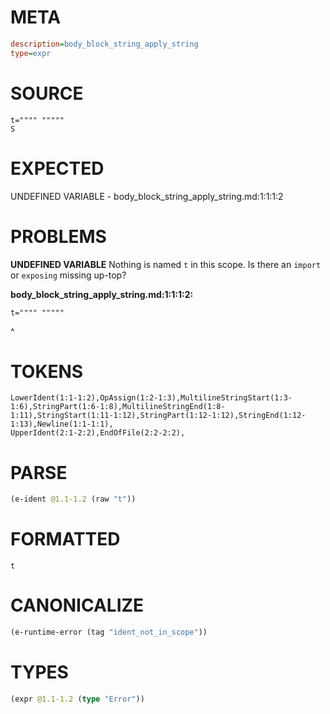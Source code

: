 # META
~~~ini
description=body_block_string_apply_string
type=expr
~~~
# SOURCE
~~~roc
t="""" """""
S
~~~
# EXPECTED
UNDEFINED VARIABLE - body_block_string_apply_string.md:1:1:1:2
# PROBLEMS
**UNDEFINED VARIABLE**
Nothing is named `t` in this scope.
Is there an `import` or `exposing` missing up-top?

**body_block_string_apply_string.md:1:1:1:2:**
```roc
t="""" """""
```
^


# TOKENS
~~~zig
LowerIdent(1:1-1:2),OpAssign(1:2-1:3),MultilineStringStart(1:3-1:6),StringPart(1:6-1:8),MultilineStringEnd(1:8-1:11),StringStart(1:11-1:12),StringPart(1:12-1:12),StringEnd(1:12-1:13),Newline(1:1-1:1),
UpperIdent(2:1-2:2),EndOfFile(2:2-2:2),
~~~
# PARSE
~~~clojure
(e-ident @1.1-1.2 (raw "t"))
~~~
# FORMATTED
~~~roc
t
~~~
# CANONICALIZE
~~~clojure
(e-runtime-error (tag "ident_not_in_scope"))
~~~
# TYPES
~~~clojure
(expr @1.1-1.2 (type "Error"))
~~~
